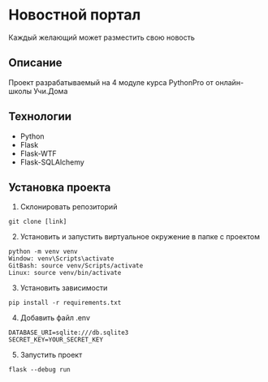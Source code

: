 # Новостной портал
Каждый желающий может разместить свою новость

## Описание
Проект разрабатываемый на 4 модуле курса PythonPro от онлайн-школы Учи.Дома

## Технологии
- Python
- Flask
- Flask-WTF
- Flask-SQLAlchemy

## Установка проекта
1. Склонировать репозиторий
```
git clone [link]
```
2. Установить и запустить виртуальное окружение в папке с проектом
```commandline
python -m venv venv
Window: venv\Scripts\activate
GitBash: source venv/Scripts/activate
Linux: source venv/bin/activate
```
3. Установить зависимости
```commandline
pip install -r requirements.txt
```
4. Добавить файл .env
```text
DATABASE_URI=sqlite:///db.sqlite3
SECRET_KEY=YOUR_SECRET_KEY
```
5. Запустить проект
```commandline
flask --debug run
```